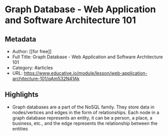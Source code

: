 # Graph Database - Web Application and Software Architecture 101

## Metadata
- Author: [[for free]]
- Full Title: Graph Database - Web Application and Software Architecture 101
- Category: #articles
- URL: https://www.educative.io/module/lesson/web-application-architecture-101/qAm532N41Ak

## Highlights
- Graph databases are a part of the NoSQL family. They store data in nodes/vertices and edges in the form of relationships. Each node in a graph database represents an entity, it can be a person, a place, a business, etc., and the edge represents the relationship between the entities
